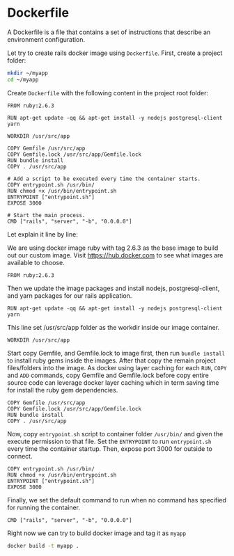 # Dockerfile

A Dockerfile is a file that contains a set of instructions that describe an environment configuration.

Let try to create rails docker image using `Dockerfile`. First, create a project folder:

```bash
mkdir ~/myapp
cd ~/myapp
```

Create `Dockerfile` with the following content in the project root folder:

```docker
FROM ruby:2.6.3

RUN apt-get update -qq && apt-get install -y nodejs postgresql-client yarn

WORKDIR /usr/src/app

COPY Gemfile /usr/src/app
COPY Gemfile.lock /usr/src/app/Gemfile.lock
RUN bundle install
COPY . /usr/src/app

# Add a script to be executed every time the container starts.
COPY entrypoint.sh /usr/bin/
RUN chmod +x /usr/bin/entrypoint.sh
ENTRYPOINT ["entrypoint.sh"]
EXPOSE 3000

# Start the main process.
CMD ["rails", "server", "-b", "0.0.0.0"]
```
Let explain it line by line:

We are using docker image ruby with tag 2.6.3 as the base image to build out our custom image. Visit https://hub.docker.com to see what images are available to choose.

```docker
FROM ruby:2.6.3
```

Then we update the image packages and install nodejs, postgresql-client, and yarn packages for our rails application.


```docker
RUN apt-get update -qq && apt-get install -y nodejs postgresql-client yarn
```

This line set /usr/src/app folder as the workdir inside our image container.

```docker
WORKDIR /usr/src/app
```

Start copy Gemfile, and Gemfile.lock to image first, then run `bundle install` to install ruby gems inside the images. After that copy the remain project files/folders into the image. As docker using layer caching for each `RUN`, `COPY` and `ADD` commands, copy Gemfile and Gemfile.lock before copy entire source code can leverage docker layer caching which in term saving time for install the ruby gem dependencies.

```docker
COPY Gemfile /usr/src/app
COPY Gemfile.lock /usr/src/app/Gemfile.lock
RUN bundle install
COPY . /usr/src/app
```

Now, copy `entrypoint.sh` script to container folder `/usr/bin/` and given the execute permission to that file. Set the `ENTRYPOINT` to run `entrypoint.sh` every time the container startup. Then, expose port 3000 for outside to connect.

```docker
COPY entrypoint.sh /usr/bin/
RUN chmod +x /usr/bin/entrypoint.sh
ENTRYPOINT ["entrypoint.sh"]
EXPOSE 3000
```

Finally, we set the default command to run when no command has specified for running the container.

```docker
CMD ["rails", "server", "-b", "0.0.0.0"]
```

Right now we can try to build docker image and tag it as `myapp`

```bash
docker build -t myapp .
```